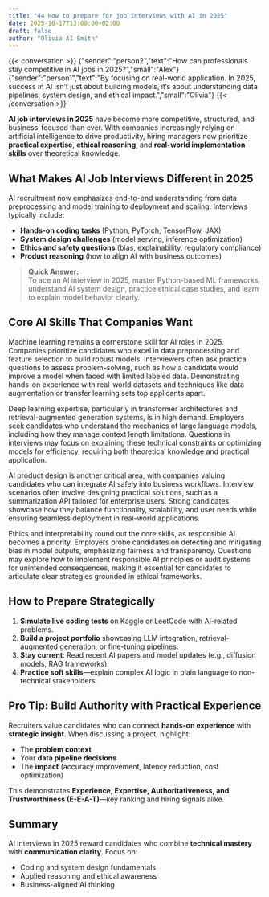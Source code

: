 ```yaml
---
title: "44 How to prepare for job interviews with AI in 2025"
date: 2025-10-17T13:00:00+02:00
draft: false
author: "Olivia AI Smith"
---
```

{{< conversation >}}
{"sender":"person2","text":"How can professionals stay competitive in AI jobs in 2025?","small":"Alex"}
{"sender":"person1","text":"By focusing on real-world application. In 2025, success in AI isn’t just about building models, it’s about understanding data pipelines, system design, and ethical impact.","small":"Olivia"}
{{< /conversation >}}

**AI job interviews in 2025** have become more competitive, structured, and business-focused than ever. With companies increasingly relying on artificial intelligence to drive productivity, hiring managers now prioritize **practical expertise**, **ethical reasoning**, and **real-world implementation skills** over theoretical knowledge.

## What Makes AI Job Interviews Different in 2025

AI recruitment now emphasizes end-to-end understanding from data preprocessing and model training to deployment and scaling. Interviews typically include:
- **Hands-on coding tasks** (Python, PyTorch, TensorFlow, JAX)
- **System design challenges** (model serving, inference optimization)
- **Ethics and safety questions** (bias, explainability, regulatory compliance)
- **Product reasoning** (how to align AI with business outcomes)

> **Quick Answer:**  
> To ace an AI interview in 2025, master Python-based ML frameworks, understand AI system design, practice ethical case studies, and learn to explain model behavior clearly.

## Core AI Skills That Companies Want

Machine learning remains a cornerstone skill for AI roles in 2025. Companies prioritize candidates who excel in data preprocessing and feature selection to build robust models. Interviewers often ask practical questions to assess problem-solving, such as how a candidate would improve a model when faced with limited labeled data. Demonstrating hands-on experience with real-world datasets and techniques like data augmentation or transfer learning sets top applicants apart.

Deep learning expertise, particularly in transformer architectures and retrieval-augmented generation systems, is in high demand. Employers seek candidates who understand the mechanics of large language models, including how they manage context length limitations. Questions in interviews may focus on explaining these technical constraints or optimizing models for efficiency, requiring both theoretical knowledge and practical application.

AI product design is another critical area, with companies valuing candidates who can integrate AI safely into business workflows. Interview scenarios often involve designing practical solutions, such as a summarization API tailored for enterprise users. Strong candidates showcase how they balance functionality, scalability, and user needs while ensuring seamless deployment in real-world applications.

Ethics and interpretability round out the core skills, as responsible AI becomes a priority. Employers probe candidates on detecting and mitigating bias in model outputs, emphasizing fairness and transparency. Questions may explore how to implement responsible AI principles or audit systems for unintended consequences, making it essential for candidates to articulate clear strategies grounded in ethical frameworks.


## How to Prepare Strategically
1. **Simulate live coding tests** on Kaggle or LeetCode with AI-related problems.  
2. **Build a project portfolio** showcasing LLM integration, retrieval-augmented generation, or fine-tuning pipelines.  
3. **Stay current**: Read recent AI papers and model updates (e.g., diffusion models, RAG frameworks).  
4. **Practice soft skills**—explain complex AI logic in plain language to non-technical stakeholders.  

## Pro Tip: Build Authority with Practical Experience
Recruiters value candidates who can connect **hands-on experience** with **strategic insight**. When discussing a project, highlight:
- The **problem context**
- Your **data pipeline decisions**
- The **impact** (accuracy improvement, latency reduction, cost optimization)

This demonstrates **Experience, Expertise, Authoritativeness, and Trustworthiness (E-E-A-T)**—key ranking and hiring signals alike.

## Summary
AI interviews in 2025 reward candidates who combine **technical mastery** with **communication clarity**. Focus on:
- Coding and system design fundamentals  
- Applied reasoning and ethical awareness  
- Business-aligned AI thinking  

